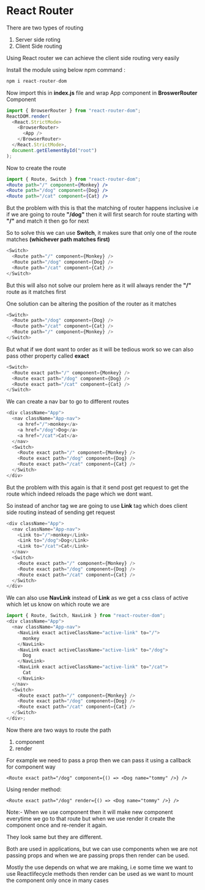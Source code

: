 # React Router

There are two types of routing

1. Server side roting
2. Client Side routing

Using React router we can achieve the client side routing very easily

Install the module using below npm command :

```javascript
npm i react-router-dom
```

Now import this in **index.js** file and wrap App component in **BroswerRouter** Component

```javascript
import { BrowserRouter } from "react-router-dom";
ReactDOM.render(
  <React.StrictMode>
    <BrowserRouter>
      <App />
    </BrowserRouter>
  </React.StrictMode>,
  document.getElementById("root")
);
```

Now to create the route

```jsx
import { Route, Switch } from "react-router-dom";
<Route path="/" component={Monkey} />
<Route path="/dog" component={Dog} />
<Route path="/cat" component={Cat} />
```

But the problem with this is that the matching of router happens inclusive i.e if we are going to route **"/dog"** then it will first search for route starting with **"/"** and match it then go for next

So to solve this we can use **Switch**, it makes sure that only one of the route matches **(whichever path matches first)**

```javascript
<Switch>
  <Route path="/" component={Monkey} />
  <Route path="/dog" component={Dog} />
  <Route path="/cat" component={Cat} />
</Switch>
```

But this will also not solve our prolem here as it will always render the **"/"** route as it matches first

One solution can be altering the position of the router as it matches

```javascript
<Switch>
  <Route path="/dog" component={Dog} />
  <Route path="/cat" component={Cat} />
  <Route path="/" component={Monkey} />
</Switch>
```

But what if we dont want to order as it will be tedious work so we can also pass other property called **exact**

```javascript
<Switch>
  <Route exact path="/" component={Monkey} />
  <Route exact path="/dog" component={Dog} />
  <Route exact path="/cat" component={Cat} />
</Switch>
```

We can create a nav bar to go to different routes

```javascript
<div className="App">
  <nav className="App-nav">
    <a href="/">monkey</a>
    <a href="/dog">Dog</a>
    <a href="/cat">Cat</a>
  </nav>
  <Switch>
    <Route exact path="/" component={Monkey} />
    <Route exact path="/dog" component={Dog} />
    <Route exact path="/cat" component={Cat} />
  </Switch>
</div>
```

But the problem with this again is that it send post get request to get the route which indeed reloads the page which we dont want.

So instead of anchor tag we are going to use **Link** tag which does client side routing instead of sending get request

```javascript
<div className="App">
  <nav className="App-nav">
    <Link to="/">monkey</Link>
    <Link to="/dog">Dog</Link>
    <Link to="/cat">Cat</Link>
  </nav>
  <Switch>
    <Route exact path="/" component={Monkey} />
    <Route exact path="/dog" component={Dog} />
    <Route exact path="/cat" component={Cat} />
  </Switch>
</div>
```

We can also use **NavLink** instead of **Link** as we get a css class of active which let us know on which route we are

```javascript
import { Route, Switch, NavLink } from "react-router-dom";
<div className="App">
  <nav className="App-nav">
    <NavLink exact activeClassName="active-link" to="/">
      monkey
    </NavLink>
    <NavLink exact activeClassName="active-link" to="/dog">
      Dog
    </NavLink>
    <NavLink exact activeClassName="active-link" to="/cat">
      Cat
    </NavLink>
  </nav>
  <Switch>
    <Route exact path="/" component={Monkey} />
    <Route exact path="/dog" component={Dog} />
    <Route exact path="/cat" component={Cat} />
  </Switch>
</div>;
```

Now there are two ways to route the path

1. component
2. render

For example we need to pass a prop then we can pass it using a callback for component way

```
<Route exact path="/dog" component={() => <Dog name="tommy" />} />
```

Using render method:

```
<Route exact path="/dog" render={() => <Dog name="tommy" />} />
```

Note:- When we use component then it will make new component everytime we go to that route but when we use render it create the component once and re-render it again.

They look same but they are different.

Both are used in applications, but we can use components when we are not passing props and when we are passing props then render can be used.

Mostly the use depends on what we are making, i.e some time we want to use Reactlifecycle methods then render can be used as we want to mount the component only once in many cases
